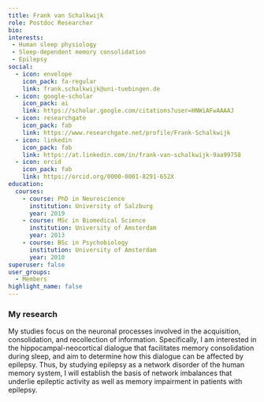 ```yaml
---
title: Frank van Schalkwijk
role: Postdoc Researcher
bio:
interests:
 - Human sleep physiology
 - Sleep-dependent memory consolidation
 - Epilepsy
social:
  - icon: envelope
    icon_pack: fa-regular
    link: frank.schalkwijk@uni-tuebingen.de
  - icon: google-scholar
    icon_pack: ai
    link: https://scholar.google.com/citations?user=HNWiAFwAAAAJ
  - icon: researchgate
    icon_pack: fab
    link: https://www.researchgate.net/profile/Frank-Schalkwijk
  - icon: linkedin
    icon_pack: fab
    link: https://at.linkedin.com/in/frank-van-schalkwijk-9aa99758
  - icon: orcid
    icon_pack: fab
    link: https://orcid.org/0000-0001-8291-652X
education:
  courses:
    - course: PhD in Neuroscience
      institution: University of Salzburg
      year: 2019
    - course: MSc in Biomedical Science
      institution: University of Amsterdam
      year: 2013
    - course: BSc in Psychobiology
      institution: University of Amsterdam
      year: 2010
superuser: false
user_groups:
  - Members
highlight_name: false
---
```

### My research

My studies focus on the neuronal processes involved in the acquisition, consolidation, and recollection of information. Specifically, I am interested in the hippocampal-neocortical dialogue that facilitates memory consolidation during sleep, and aim to determine how this dialogue can be affected by epilepsy. Thus, by studying epilepsy as a network disorder of the human memory system, I will establish the basis of network imbalances that underlie epileptic activity as well as memory impairment in patients with epilepsy.
